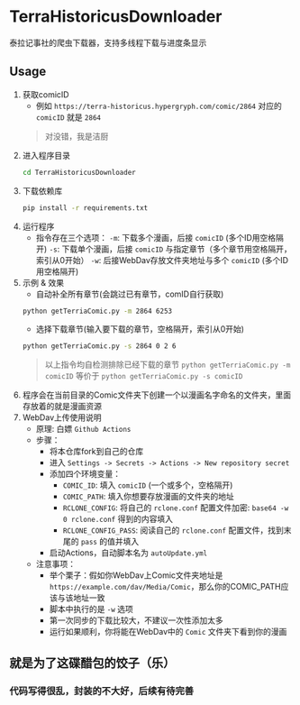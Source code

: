 # TerraHistoricusDownloader
泰拉记事社的爬虫下载器，支持多线程下载与进度条显示

## Usage
1. 获取comicID
    - 例如 `https://terra-historicus.hypergryph.com/comic/2864` 对应的 `comicID` 就是 `2864`
    > 对没错，我是洁厨
2. 进入程序目录 
    ```bash
    cd TerraHistoricusDownloader
    ``` 
3. 下载依赖库
    ```bash
    pip install -r requirements.txt
    ```
4. 运行程序
    - 指令存在三个选项：
    `-m`: 下载多个漫画，后接 `comicID` (多个ID用空格隔开)
    `-s`: 下载单个漫画，后接 `comicID` 与指定章节（多个章节用空格隔开，索引从0开始）
    `-w`: 后接WebDav存放文件夹地址与多个 `comicID` (多个ID用空格隔开)
5. 示例 & 效果
    - 自动补全所有章节(会跳过已有章节，comID自行获取)
    ```bash
    python getTerriaComic.py -m 2864 6253
    ```
    - 选择下载章节(输入要下载的章节，空格隔开，索引从0开始)
    ```bash
    python getTerriaComic.py -s 2864 0 2 6
    ```
    > 以上指令均自检测排除已经下载的章节
    > `python getTerriaComic.py -m comicID` 等价于 `python getTerriaComic.py -s comicID`
5. 程序会在当前目录的Comic文件夹下创建一个以漫画名字命名的文件夹，里面存放着的就是漫画资源
6. WebDav上传使用说明
    - 原理: 白嫖 `Github Actions`
    - 步骤：
        - 将本仓库fork到自己的仓库
        - 进入 `Settings -> Secrets -> Actions -> New repository secret`
        - 添加四个环境变量：
            - `COMIC_ID`: 填入 `comicID` (一个或多个，空格隔开)
            - `COMIC_PATH`: 填入你想要存放漫画的文件夹的地址
            - `RCLONE_CONFIG`: 将自己的 `rclone.conf` 配置文件加密: `base64 -w 0 rclone.conf` 得到的内容填入
            - `RCLONE_CONFIG_PASS`: 阅读自己的 `rclone.conf` 配置文件，找到末尾的 `pass` 的值并填入
        - 启动Actions，自动脚本名为 `autoUpdate.yml`
    - 注意事项：
        - 举个栗子：假如你WebDav上Comic文件夹地址是 `https://example.com/dav/Media/Comic`，那么你的COMIC_PATH应该与该地址一致
        - 脚本中执行的是 `-w` 选项
        - 第一次同步的下载比较大，不建议一次性添加太多
        - 运行如果顺利，你将能在WebDav中的 `Comic` 文件夹下看到你的漫画

## 就是为了这碟醋包的饺子（乐）
### 代码写得很乱，封装的不大好，后续有待完善